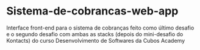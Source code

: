 # Sistema-de-cobrancas-web-app
Interface front-end para o sistema de cobranças feito como último desafio e o segundo desafio com ambas as stacks (depois do mini-desafio do Kontacts) do curso Desenvolvimento de Softwares da Cubos Academy
